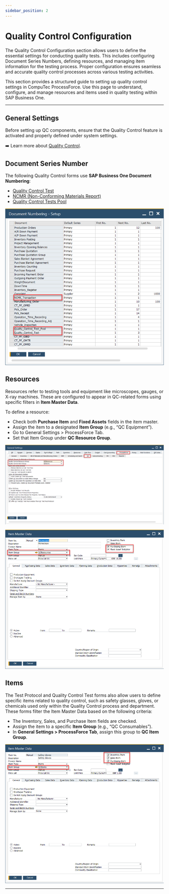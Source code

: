 ```yaml
---
sidebar_position: 2
---
```


# Quality Control Configuration

The Quality Control Configuration section allows users to define the essential settings for conducting quality tests. This includes configuring Document Series Numbers, defining resources, and managing item information for the testing process. Proper configuration ensures seamless and accurate quality control processes across various testing activities.

This section provides a structured guide to setting up quality control settings in CompuTec ProcessForce. Use this page to understand, configure, and manage resources and items used in quality testing within SAP Business One.

---

## General Settings

Before setting up QC components, ensure that the Quality Control feature is activated and properly defined under system settings.

➡️ Learn more about [Quality Control](../../user-guide/system-initialization/general-settings/qc-tab.md).

## Document Series Number

The following Quality Control forms use **SAP Business One Document Numbering**:

- [Quality Control Test](./quality-control-test/overview.md)
- [NCMR (Non-Conforming Materials Report)](./ncmr-non-conforming-materials-report.md)
- [Quality Control Tests Pool](./test-protocols/quality-control-tests-pool.md)

![Settings](./media/quality-control-configuration/quality-control-numbering.webp)

## Resources

Resources refer to testing tools and equipment like microscopes, gauges, or X-ray machines. These are configured to appear in QC-related forms using specific filters in **Item Master Data**.

To define a resource:

- Check both **Purchase Item** and **Fixed Assets** fields in the item master.
- Assign the item to a designated **Item Group** (e.g., “QC Equipment”).
- Go to General Settings > ProcessForce Tab.
- Set that Item Group under **QC Resource Group**.

![General Settings QC Groups](./media/quality-control-configuration/general-settings-qc-groups.webp)

![Item Master Data Item Group](./media/quality-control-configuration/item-master-data-item-group.webp)

## Items

The Test Protocol and Quality Control Test forms also allow users to define specific items related to quality control, such as safety glasses, gloves, or chemicals used only within the Quality Control process and department. These forms filter the Item Master Data based on the following criteria:

- The Inventory, Sales, and Purchase Item fields are checked.
- Assign the item to a specific **Item Group** (e.g., “QC Consumables”).
- In **General Settings > ProcessForce Tab**, assign this group to **QC Item Group**.

![Item Master QC Item](./media/quality-control-configuration/item-master-qc-item.webp)

---
